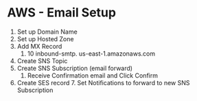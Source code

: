 # AWS - Email Setup

1. Set up Domain Name
2. Set up Hosted Zone
3. Add MX Record
	1. 10 inbound-smtp. us-east-1.amazonaws.com
4. Create SNS Topic
5.  Create SNS Subscription (email forward)
	1. Receive Confirmation email and Click Confirm
6. Create SES record
	7. Set Notifications to forward to new SNS Subscription
<!--stackedit_data:
eyJoaXN0b3J5IjpbMTM2NDczMTcwNywtODExNTA2MTk3LDIwNj
I4ODE1MjhdfQ==
-->